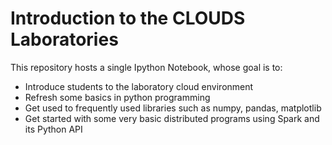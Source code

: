 # Introduction to the CLOUDS Laboratories
This repository hosts a single Ipython Notebook, whose goal is to:

- Introduce students to the laboratory cloud environment
- Refresh some basics in python programming
- Get used to frequently used libraries such as numpy, pandas, matplotlib
- Get started with some very basic distributed programs using Spark and its Python API

